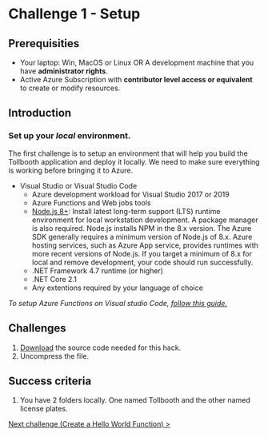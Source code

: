 # Challenge 1 - Setup

## Prerequisities

- Your laptop: Win, MacOS or Linux OR A development machine that you have **administrator rights**.
- Active Azure Subscription with **contributor level access or equivalent** to create or modify resources.

## Introduction 

### Set up your *local* environment.

The first challenge is to setup an environment that will help you build the Tollbooth application and deploy it locally. We need to make sure everything is working before bringing it to Azure.

- Visual Studio or Visual Studio Code
    - Azure development workload for Visual Studio 2017 or 2019
    - Azure Functions and Web jobs tools
    - [Node.js 8+](https://www.npmjs.com/): Install latest long-term support (LTS) runtime environment for local workstation development. A package manager is also required. Node.js installs NPM in the 8.x version. The Azure SDK generally requires a minimum version of Node.js of 8.x. Azure hosting services, such as Azure App service, provides runtimes with more recent versions of Node.js. If you target a minimum of 8.x for local and remove development, your code should run successfully.
    - .NET Framework 4.7 runtime (or higher)
    - .NET Core 2.1
    - Any extentions required by your language of choice

*To setup Azure Functions on Visual studio Code, [follow this guide.](https://docs.microsoft.com/en-us/azure/azure-functions/functions-develop-vs-code?tabs=csharp)*
 
## Challenges

1. [Download](https://minhaskamal.github.io/DownGit/#/home?url=https:%2F%2Fgithub.com%2Fmicrosoft%2FWhatTheHack%2Ftree%2Fmaster%2F015-Serverless%2FStudent%2FResources) the source code needed for this hack.
1. Uncompress the file.


## Success criteria

1. You have 2 folders locally.  One named Tollbooth and the other named license plates.


[Next challenge (Create a Hello World Function) >](./02-FunctionIntro.md)
